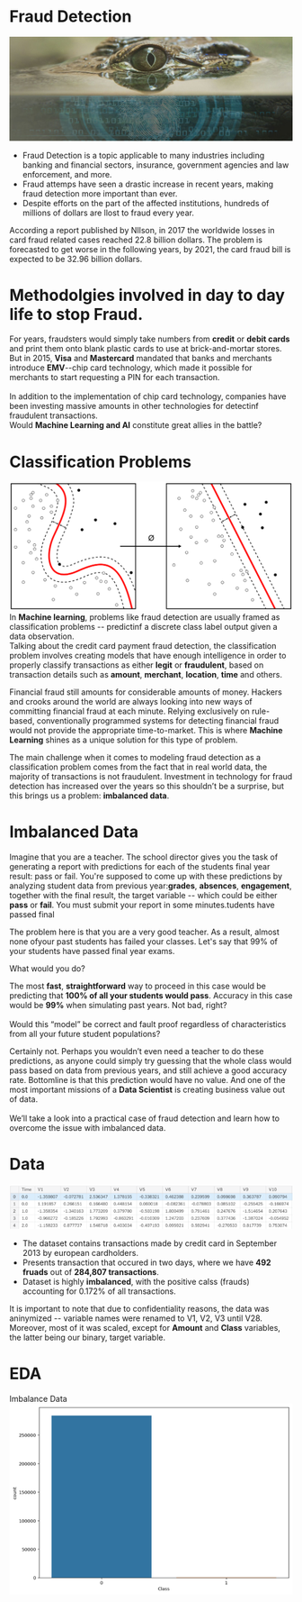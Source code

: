 # Fraud Detection
![image.jpg](images/fraud-dection-banner-optimized.jpg)

- Fraud Detection is a topic applicable to many industries including banking and financial sectors, insurance, government agencies and law enforcement, and more.
- Fraud attemps have seen a drastic increase in recent years, making fraud detection more important than ever.
- Despite efforts on the part of the affected institutions, hundreds of millions of dollars are llost to fraud every year.


According a report published by NIlson, in 2017 the worldwide losses in card fraud related cases reached 22.8 billion dollars. The problem is forecasted to get worse in the following years, by 2021, the card fraud bill is expected to be 32.96 billion dollars.

# Methodolgies involved in day to day life to stop Fraud.
For years, fraudsters would simply take numbers from __credit__ or __debit cards__ and print them onto blank plastic cards to use at brick-and-mortar stores. But in 2015, __Visa__ and __Mastercard__ mandated that banks and merchants introduce __EMV__--chip card technology, which made it possible for merchants to start requesting a PIN for each transaction.<br><br>
In addition to the implementation of chip card technology, companies have been investing massive amounts in other technologies for detectinf fraudulent transactions.<br>
Would __Machine Learning and AI__ constitute great allies in the battle?

# Classification Problems
![image.png](images/Classification.png)
In __Machine learning__, problems like fraud detection are usually framed as classification problems -- predictinf a discrete class label output given a data observation.<br>
Talking about the credit card payment fraud detection, the classification problem involves creating models that have enough intelligence in order to properly classify transactions as either __legit__ or __fraudulent__, based on transaction details such as __amount__, __merchant__, __location__, __time__ and others.<br>

Financial fraud still amounts for considerable amounts of money. Hackers and crooks around the world are always looking into new ways of committing financial fraud at each minute. Relying exclusively on rule-based, conventionally programmed systems for detecting financial fraud would not provide the appropriate time-to-market. This is where __Machine Learning__ shines as a unique solution for this type of problem.

The main challenge when it comes to modeling fraud detection as a classification problem comes from the fact that in real world data, the majority of transactions is not fraudulent. Investment in technology for fraud detection has increased over the years so this shouldn’t be a surprise, but this brings us a problem: __imbalanced data__.

# Imbalanced Data
Imagine that you are a teacher. The school director gives you the task of generating a report with predictions for each of the students final year result: pass or fail. You're supposed to come up with these predictions by analyzing student data from previous year:__grades__, __absences__, __engagement__, together with the final result, the target variable -- which could be either __pass__ or __fail__. You must submit your report in some minutes.tudents have passed final

The problem here is that you are a very good teacher. As a result, almost none ofyour past students has failed your classes. Let's say that 99% of your students have passed final year exams.

What would you do?

The most __fast__, __straightforward__ way to proceed in this case would be predicting that __100% of all your students would pass__. Accuracy in this case would be __99%__ when simulating past years. Not bad, right?<br><br>
Would this “model” be correct and fault proof regardless of characteristics from all your future student populations?

Certainly not. Perhaps you wouldn’t even need a teacher to do these predictions, as anyone could simply try guessing that the whole class would pass based on data from previous years, and still achieve a good accuracy rate. Bottomline is that this prediction would have no value. And one of the most important missions of a __Data Scientist__ is creating business value out of data.<br><br>
We’ll take a look into a practical case of fraud detection and learn how to overcome the issue with imbalanced data.

# Data
![image.png](images/data.png)
- The dataset contains transactions made by credit card in September 2013 by european cardholders.
- Presents transaction that occured in two days, where we have __492 fruads__ out of __284,807 transactions__.
- Dataset is highly __imbalanced__, with the positive calss (frauds) accounting for 0.172% of all transactions.

It is important to note that due to confidentiality reasons, the data was aninymized -- variable names were renamed to V1, V2, V3 until V28.<br>
Moreover, most of it was scaled, except for __Amount__ and __Class__ variables, the latter being our binary, target variable.

# EDA
Imbalance Data
![image.png](images/imbalance.png)
